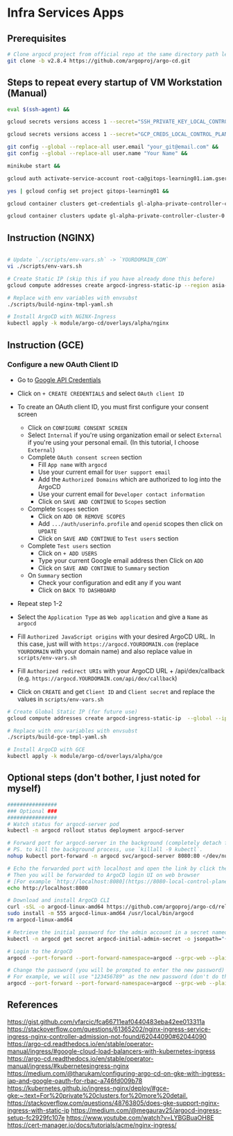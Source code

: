 # Infra Services Apps

## Prerequisites

```bash
# Clone argocd project from official repo at the same directory path level as infra-services-apps (change directory out of this infra-services-apps)
git clone -b v2.8.4 https://github.com/argoproj/argo-cd.git
```

## Steps to repeat every startup of VM Workstation (Manual)

```bash
eval $(ssh-agent) &&

gcloud secrets versions access 1 --secret="SSH_PRIVATE_KEY_LOCAL_CONTROL_PLANE" --project=gitops-learning01 | ssh-add - >/dev/null &&

gcloud secrets versions access 1 --secret="GCP_CREDS_LOCAL_CONTROL_PLANE" --project=gitops-learning01 --out-file=/home/user/.config/gcloud/root-ca.json >/dev/null &&

git config --global --replace-all user.email "your_git@email.com" &&
git config --global --replace-all user.name "Your Name" &&

minikube start &&

gcloud auth activate-service-account root-ca@gitops-learning01.iam.gserviceaccount.com --key-file=/home/user/.config/gcloud/root-ca.json &&

yes | gcloud config set project gitops-learning01 &&

gcloud container clusters get-credentials gl-alpha-private-controller-cluster-0 --zone asia-southeast1-b --project gitops-learning01 &&

gcloud container clusters update gl-alpha-private-controller-cluster-0 --zone asia-southeast1-b --enable-master-authorized-networks --master-authorized-networks $(gcloud compute instances describe "$(gcloud compute instances list | grep local-control-plane-ws-config | awk '{print $1}')" --format='get(networkInterfaces[0].accessConfigs[0].natIP)')/32
```

## Instruction (NGINX)

```bash

# Update `./scripts/env-vars.sh` -> `YOURDOMAIN_COM`
vi ./scripts/env-vars.sh

# Create Static IP (skip this if you have already done this before)
gcloud compute addresses create argocd-ingress-static-ip --region asia-southeast1

# Replace with env variables with envsubst
./scripts/build-nginx-tmpl-yaml.sh

# Install ArgoCD with NGINX-Ingress
kubectl apply -k module/argo-cd/overlays/alpha/nginx
```

## Instruction (GCE)

### Configure a new OAuth Client ID

- Go to [Google API Credentials](https://console.cloud.google.com/apis/credentials)
- Click on `+ CREATE CREDENTIALS` and select `OAuth client ID`

- To create an OAuth client ID, you must first configure your consent screen
  - Click on `CONFIGURE CONSENT SCREEN`
  - Select `Internal` if you're using organization email or select `External` if you're using your personal email. (In this tutorial, I choose `External`)
  - Complete `OAuth consent screen` section
    - Fill `App name` with `argocd`
    - Use your current email for `User support email`
    - Add the `Authorized Domains` which are authorized to log into the ArgoCD
    - Use your current email for `Developer contact information`
    - Click on `SAVE AND CONTINUE` to `Scopes` section
  - Complete `Scopes` section
    - Click on `ADD OR REMOVE SCOPES`
    - Add `.../auth/userinfo.profile` and `openid` scopes then click on `UPDATE`
    - Click on `SAVE AND CONTINUE` to `Test users` section
  - Complete `Test users` section
    - Click on `+ ADD USERS`
    - Type your current Google email address then Click on `ADD`
    - Click on `SAVE AND CONTINUE` to `Summary` section
  - On `Summary` section
    - Check your configuration and edit any if you want
    - Click on `BACK TO DASHBOARD`

- Repeat step 1-2
- Select the `Application Type` as `Web application` and give a `Name` as `argocd`
- Fill `Authorized JavaScript origins` with your desired ArgoCD URL. In this case, just will with `https://argocd.YOURDOMAIN.com` (replace `YOURDOMAIN` with your domain name) and also replace value in `scripts/env-vars.sh`
- Fill `Authorized redirect URIs` with your ArgoCD URL + /api/dex/callback (e.g. `https://argocd.YOURDOMAIN.com/api/dex/callback`)
- Click on `CREATE` and get `Client ID` and `Client secret` and replace the values in `scripts/env-vars.sh`

```bash
# Create Global Static IP (for future use)
gcloud compute addresses create argocd-ingress-static-ip  --global --ip-version IPV4

# Replace with env variables with envsubst
./scripts/build-gce-tmpl-yaml.sh

# Install ArgoCD with GCE
kubectl apply -k module/argo-cd/overlays/alpha/gce 
```

## Optional steps (don't bother, I just noted for myself)

```bash
################
### Optional ###
################
# Watch status for argocd-server pod
kubectl -n argocd rollout status deployment argocd-server

# Forward port for argocd-server in the background (completely detach from terminal)
# PS. to kill the background process, use `killall -9 kubectl`.
nohup kubectl port-forward -n argocd svc/argocd-server 8080:80 </dev/null >/dev/null 2>&1 &

# Echo the forwarded port with localhost and open the link by click the url to open the Google Cloud Workstations forwarded url
# Then you will be forwarded to ArgoCD login UI on web browser
# [For example `http://localhost:8080](https://8080-local-control-plane-ws.cluster-xxxxxxxxxxxxx.cloudworkstations.dev/)`
echo http://localhost:8080

# Download and install ArgoCD CLI
curl -sSL -o argocd-linux-amd64 https://github.com/argoproj/argo-cd/releases/latest/download/argocd-linux-amd64
sudo install -m 555 argocd-linux-amd64 /usr/local/bin/argocd
rm argocd-linux-amd64

# Retrieve the initial password for the admin account in a secret named "argocd-initial-admin-secret"
kubectl -n argocd get secret argocd-initial-admin-secret -o jsonpath="{.data.password}" | base64 -d; echo

# Login to the ArgoCD
argocd --port-forward --port-forward-namespace=argocd --grpc-web --plaintext login --username=admin --password=$(kubectl -n argocd get secret argocd-initial-admin-secret -o jsonpath="{.data.password}" | base64 -d; echo)

# Change the password (you will be prompted to enter the new password)
# For example, we will use "123456789" as the new password (don't do this on production, just use your own password)
argocd --port-forward --port-forward-namespace=argocd --grpc-web --plaintext account update-password --current-password=$(kubectl -n argocd get secret argocd-initial-admin-secret -o jsonpath="{.data.password}" | base64 -d; echo)
```

## References

<https://gist.github.com/vfarcic/fca66711eaf0440483eba42ee013311a>
<https://stackoverflow.com/questions/61365202/nginx-ingress-service-ingress-nginx-controller-admission-not-found/62044090#62044090>
<https://argo-cd.readthedocs.io/en/stable/operator-manual/ingress/#google-cloud-load-balancers-with-kubernetes-ingress>
<https://argo-cd.readthedocs.io/en/stable/operator-manual/ingress/#kubernetesingress-nginx>
<https://medium.com/@tharukam/configuring-argo-cd-on-gke-with-ingress-iap-and-google-oauth-for-rbac-a746fd009b78>
<https://kubernetes.github.io/ingress-nginx/deploy/#gce-gke:~:text=For%20private%20clusters,for%20more%20detail.>
<https://stackoverflow.com/questions/48763805/does-gke-support-nginx-ingress-with-static-ip>
<https://medium.com/@megaurav25/argocd-ingress-setup-fc2929fc107e>
<https://www.youtube.com/watch?v=LYBGBuaOH8E>
<https://cert-manager.io/docs/tutorials/acme/nginx-ingress/>

